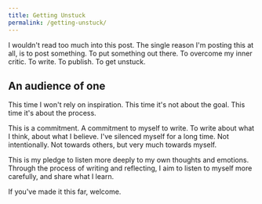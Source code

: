```yaml
---
title: Getting Unstuck
permalink: /getting-unstuck/
---
```


I wouldn't read too much into this post. The single reason I'm posting this at all, is to post something. To put something out there. To overcome my inner critic. To write. To publish. To get unstuck. 

An audience of one 
---

This time I won't rely on inspiration. This time it's not about the goal. This time it's about the process. 

This is a commitment. A commitment to myself to write. To write about what I think, about what I believe. I've silenced myself for a long time. Not intentionally. Not towards others, but very much towards myself. 

This is my pledge to listen more deeply to my own thoughts and emotions. Through the process of writing and reflecting, I aim to listen to myself more carefully, and share what I learn.

If you've made it this far, welcome. 